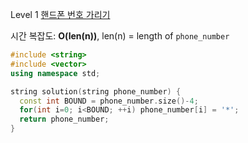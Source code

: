 Level 1 [핸드폰 번호 가리기](https://programmers.co.kr/learn/courses/30/lessons/12948)

시간 복잡도: **O(len(n))**, len(n) = length of `phone_number`

```cpp
#include <string>
#include <vector>
using namespace std;

string solution(string phone_number) {
  const int BOUND = phone_number.size()-4;
  for(int i=0; i<BOUND; ++i) phone_number[i] = '*';
  return phone_number;
}
```